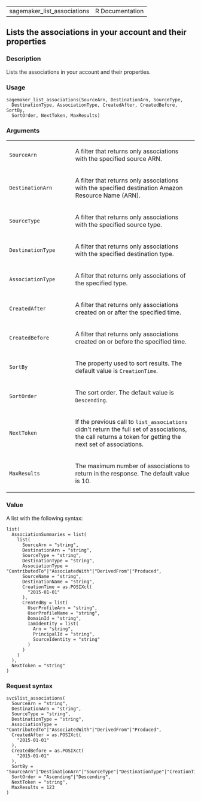 <table style="width: 100%;">
<tbody>
<tr class="odd">
<td>sagemaker_list_associations</td>
<td style="text-align: right;">R Documentation</td>
</tr>
</tbody>
</table>

## Lists the associations in your account and their properties

### Description

Lists the associations in your account and their properties.

### Usage

    sagemaker_list_associations(SourceArn, DestinationArn, SourceType,
      DestinationType, AssociationType, CreatedAfter, CreatedBefore, SortBy,
      SortOrder, NextToken, MaxResults)

### Arguments

<table>
<colgroup>
<col style="width: 35%" />
<col style="width: 65%" />
</colgroup>
<tbody>
<tr class="odd">
<td><code
id="sagemaker_list_associations_:_SourceArn">SourceArn</code></td>
<td><p>A filter that returns only associations with the specified source
ARN.</p></td>
</tr>
<tr class="even">
<td><code
id="sagemaker_list_associations_:_DestinationArn">DestinationArn</code></td>
<td><p>A filter that returns only associations with the specified
destination Amazon Resource Name (ARN).</p></td>
</tr>
<tr class="odd">
<td><code
id="sagemaker_list_associations_:_SourceType">SourceType</code></td>
<td><p>A filter that returns only associations with the specified source
type.</p></td>
</tr>
<tr class="even">
<td><code
id="sagemaker_list_associations_:_DestinationType">DestinationType</code></td>
<td><p>A filter that returns only associations with the specified
destination type.</p></td>
</tr>
<tr class="odd">
<td><code
id="sagemaker_list_associations_:_AssociationType">AssociationType</code></td>
<td><p>A filter that returns only associations of the specified
type.</p></td>
</tr>
<tr class="even">
<td><code
id="sagemaker_list_associations_:_CreatedAfter">CreatedAfter</code></td>
<td><p>A filter that returns only associations created on or after the
specified time.</p></td>
</tr>
<tr class="odd">
<td><code
id="sagemaker_list_associations_:_CreatedBefore">CreatedBefore</code></td>
<td><p>A filter that returns only associations created on or before the
specified time.</p></td>
</tr>
<tr class="even">
<td><code id="sagemaker_list_associations_:_SortBy">SortBy</code></td>
<td><p>The property used to sort results. The default value is
<code>CreationTime</code>.</p></td>
</tr>
<tr class="odd">
<td><code
id="sagemaker_list_associations_:_SortOrder">SortOrder</code></td>
<td><p>The sort order. The default value is
<code>Descending</code>.</p></td>
</tr>
<tr class="even">
<td><code
id="sagemaker_list_associations_:_NextToken">NextToken</code></td>
<td><p>If the previous call to <code>list_associations</code> didn't
return the full set of associations, the call returns a token for
getting the next set of associations.</p></td>
</tr>
<tr class="odd">
<td><code
id="sagemaker_list_associations_:_MaxResults">MaxResults</code></td>
<td><p>The maximum number of associations to return in the response. The
default value is 10.</p></td>
</tr>
</tbody>
</table>

### Value

A list with the following syntax:

    list(
      AssociationSummaries = list(
        list(
          SourceArn = "string",
          DestinationArn = "string",
          SourceType = "string",
          DestinationType = "string",
          AssociationType = "ContributedTo"|"AssociatedWith"|"DerivedFrom"|"Produced",
          SourceName = "string",
          DestinationName = "string",
          CreationTime = as.POSIXct(
            "2015-01-01"
          ),
          CreatedBy = list(
            UserProfileArn = "string",
            UserProfileName = "string",
            DomainId = "string",
            IamIdentity = list(
              Arn = "string",
              PrincipalId = "string",
              SourceIdentity = "string"
            )
          )
        )
      ),
      NextToken = "string"
    )

### Request syntax

    svc$list_associations(
      SourceArn = "string",
      DestinationArn = "string",
      SourceType = "string",
      DestinationType = "string",
      AssociationType = "ContributedTo"|"AssociatedWith"|"DerivedFrom"|"Produced",
      CreatedAfter = as.POSIXct(
        "2015-01-01"
      ),
      CreatedBefore = as.POSIXct(
        "2015-01-01"
      ),
      SortBy = "SourceArn"|"DestinationArn"|"SourceType"|"DestinationType"|"CreationTime",
      SortOrder = "Ascending"|"Descending",
      NextToken = "string",
      MaxResults = 123
    )
